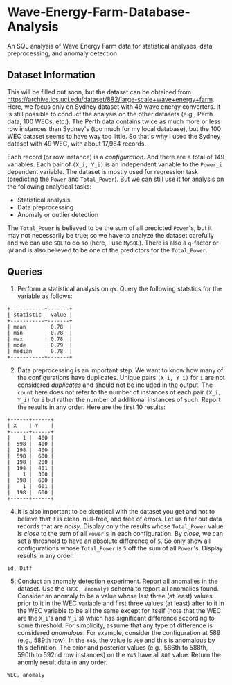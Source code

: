 # Wave-Energy-Farm-Database-Analysis
An SQL analysis of Wave Energy Farm data for statistical analyses, data preprocessing, and anomaly detection

## Dataset Information
This will be filled out soon, but the dataset can be obtained from https://archive.ics.uci.edu/dataset/882/large-scale+wave+energy+farm. Here, we focus only on Sydney dataset with 49 wave energy converters. It is still possible to conduct the analysis on the other datasets (e.g., Perth data, 100 WECs, etc.). The Perth data contains twice as much more or less row instances than Sydney's (too much for my local database), but the 100 WEC dataset seems to have way too little. So that's why I used the Sydney dataset with 49 WEC, with about 17,964 records.

Each record (or row instance) is a *configuration*. And there are a total of 149 variables. Each pair of ```(X_i, Y_i)``` is an independent variable to the ```Power_i``` dependent variable. The dataset is mostly used for regression task (predicting the ```Power``` and ```Total_Power```). But we can still use it for analysis on the following analytical tasks:
* Statistical analysis
* Data preprocessing
* Anomaly or outlier detection

The ```Total_Power``` is believed to be the sum of all predicted ```Power```'s, but it may not necessarily be true; so we have to analyze the dataset carefully and we can use ```SQL``` to do so (here, I use ```MySQL```). There is also a ```q```-factor or ```qW``` and is also believed to be one of the predictors for the ```Total_Power```.

## Queries
1. Perform a statistical analysis on ```qW```. Query the following statstics for the variable as follows:
```
+-----------+-------+
| statistic | value |
+-----------+-------+
| mean      | 0.78  |
| min       | 0.78  |
| max       | 0.78  |
| mode      | 0.79  |
| median    | 0.78  |
+-----------+-------+
```
2. Data preprocessing is an important step. We want to know how many of the configurations have duplicates. Unique pairs ```(X_i, Y_i)``` for ```i``` are not considered *duplicates* and should not be included in the output. The ```count``` here does not refer to the number of instances of each pair ```(X_i, Y_i)``` for ```i``` but rather the number of additional instances of such. Report the results in any order. Here are the first 10 results:
```
+------+------+
| X    | Y    |
+------+------+
|    1 |  400 |
|  598 |  400 |
|  198 |  400 |
|  598 |  600 |
|  198 |  200 |
|  198 |  401 |
|    1 |  300 |
|  398 |  600 |
|    1 |  601 |
|  198 |  600 |
+------+------+
```

4. It is also important to be skeptical with the dataset you get and not to believe that it is clean, null-free, and free of errors. Let us filter out data records that are *noisy*. Display only the results whose ```Total_Power``` value is *close* to the sum of all ```Power```'s in each configuration. By *close*, we can set a threshold to have an absolute difference of ```5```. So only show all configurations whose ```Total_Power``` is ```5``` off the sum of all ```Power```'s. Display results in any order.
```
id, Diff
```

5. Conduct an anomaly detection experiment. Report all anomalies in the dataset. Use the ```(WEC, anomaly)``` schema to report all anomalies found. Consider an anomaly to be a value whose last three (at least) values prior to it in the WEC variable and first three values (at least) after to it in the WEC variable to be all the same except for itself (note that the WEC are the ```X_i```'s and ```Y_i```'s) which has significant difference according to some threshold. For simplicity, assume that any type of difference is considered *anomalous*. For example, consider the configuration at 589 (e.g., 589th row). In the ```Y45```, the value is ```700``` and this is anomalous by this definition. The prior and posterior values (e.g., 586th to 588th, 590th to 592nd row instances) on the ```Y45``` have all ```800``` value. Return the anomly result data in any order.
```
WEC, anomaly
```

